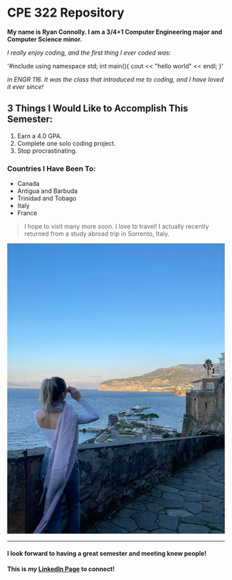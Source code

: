 # CPE 322 Repository

**My name is Ryan Connolly. I am a 3/4+1 Computer Engineering major and Computer Science minor.**

*I really enjoy coding, and the first thing I ever coded was:* 

'#include <iostream>
using namespace std;
int main(){
  cout << "hello world" << endl;
  }'

*in ENGR 116. It was the class that introduced me to coding, and I have loved it ever since!*

## 3 Things I Would Like to Accomplish This Semester:
1. Earn a 4.0 GPA.
2. Complete one solo coding project.
3. Stop procrastinating.

### Countries I Have Been To:
- Canada
- Antigua and Barbuda
- Trinidad and Tobago
- Italy
- France
> I hope to visit many more soon. I love to travel!
> I actually recently returned from a study abroad trip in Sorrento, Italy.

![This is a photo of me in Sorrento!](sorrento.jpg)

---
#### I look forward to having a great semester and meeting knew people!

**This is my [LinkedIn Page](https://www.linkedin.com/in/ryanvconnolly/) to connect!** 
